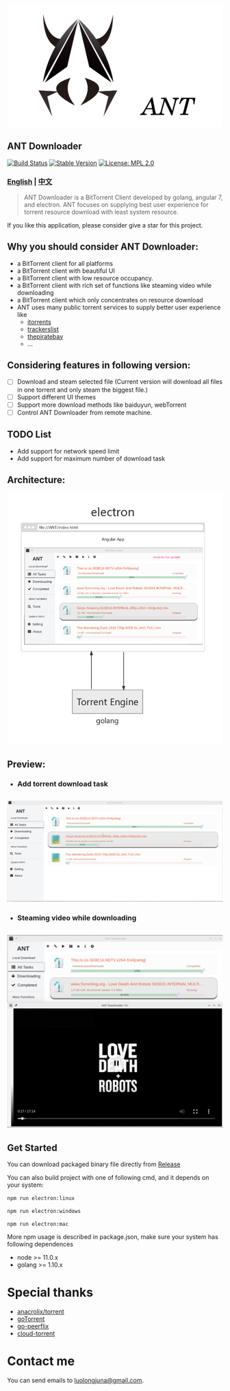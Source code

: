 
![](./src/assets/READEME/logoAndID.png)

## ANT Downloader

[![Build Status](https://travis-ci.com/anatasluo/ant.svg?branch=master)](https://travis-ci.com/anatasluo/ant)
[![Stable Version](https://img.shields.io/badge/version-1.3.2-blueviolet.svg)](https://img.shields.io/badge/version-1.1.0-blueviolet.svg)
[![License: MPL 2.0](https://img.shields.io/badge/License-MPL%202.0-brightgreen.svg)](https://opensource.org/licenses/MPL-2.0)

### [English](README.md) | [中文](README_zh.md)

> ANT Downloader is a BitTorrent Client developed by golang, angular 7, and electron. ANT focuses on supplying best user experience for torrent resource download with least system resource.  

If you like this application, please consider give a star for this project.

## Why you should consider ANT Downloader:
- a BitTorrent client for all platforms
- a BitTorrent client with beautiful UI
- a BitTorrent client with low resource occupancy.
- a BitTorrent client with rich set of functions like steaming video while downloading
- a BitTorrent client which only concentrates on resource download
- ANT uses many public torrent services to supply better user experience like
  - [itorrents](https://itorrents.org/)
  - [trackerslist](https://github.com/ngosang/trackerslist)
  - [thepiratebay](https://www.thepiratebay.org/)
  - ...

## Considering features in following version:
- [ ] Download and steam selected file (Current version will download all files in one torrent and only steam the biggest file.)
- [ ] Support different UI themes
- [ ] Support more download methods like baiduyun, webTorrent
- [ ] Control ANT Downloader from remote machine.

## TODO List
- Add support for network speed limit
- Add support for maximum number of download task

## Architecture:
![](./src/assets/READEME/architecture.jpg)

## Preview:
+ ### Add torrent download task
![](./src/assets/READEME/task.gif)
--------------

+ ### Steaming video while downloading
![](./src/assets/READEME/steaming.png)
--------------

## Get Started

You can download packaged binary file directly from [Release](https://github.com/anatasluo/ant/releases)

You can also build project with one of following cmd, and it depends on your system:
```
npm run electron:linux
```

```
npm run electron:windows
```

```
npm run electron:mac
```

More npm usage is described in package.json, make sure your system has following dependences
+ node >= 11.0.x
+ golang >= 1.10.x


# Special thanks

+ [anacrolix/torrent](https://github.com/anacrolix/torrent)
+ [goTorrent](https://github.com/deranjer/goTorrent)
+ [go-peerflix](https://github.com/Sioro-Neoku/go-peerflix)
+ [cloud-torrent](https://github.com/jpillora/cloud-torrent)

# Contact me
You can send emails to luolongjuna@gmail.com.
